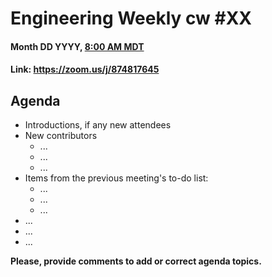 # Engineering Weekly cw #XX
#### Month DD YYYY, [8:00 AM MDT](https://www.worldtimebuddy.com/?qm=1&lid=7&h=7&date=2018-5-10&sln=8-8.5)
#### Link: https://zoom.us/j/874817645
## Agenda
* Introductions, if any new attendees
* New contributors
    * ...
    * ...
    * ...
* Items from the previous meeting's to-do list:
    * ...
    * ...
    * ...
* ...
* ...
* ...

**Please, provide comments to add or correct agenda topics.**
